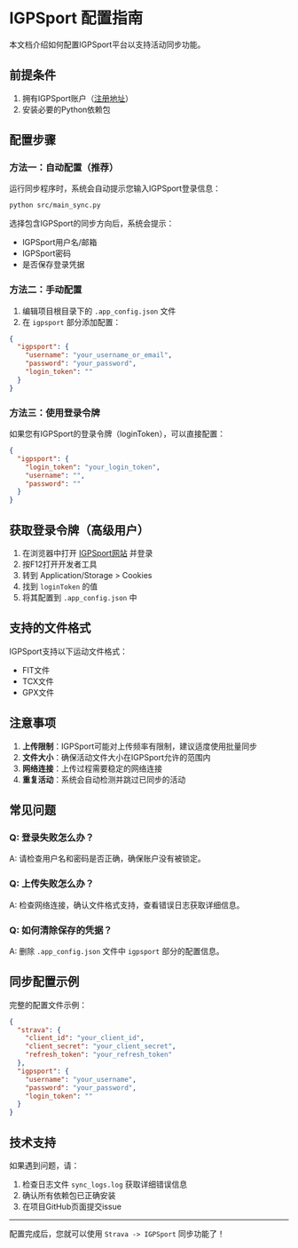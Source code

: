 # IGPSport 配置指南

本文档介绍如何配置IGPSport平台以支持活动同步功能。

## 前提条件

1. 拥有IGPSport账户（[注册地址](https://my.igpsport.com/)）
2. 安装必要的Python依赖包

## 配置步骤

### 方法一：自动配置（推荐）

运行同步程序时，系统会自动提示您输入IGPSport登录信息：

```bash
python src/main_sync.py
```

选择包含IGPSport的同步方向后，系统会提示：
- IGPSport用户名/邮箱
- IGPSport密码
- 是否保存登录凭据

### 方法二：手动配置

1. 编辑项目根目录下的 `.app_config.json` 文件
2. 在 `igpsport` 部分添加配置：

```json
{
  "igpsport": {
    "username": "your_username_or_email",
    "password": "your_password",
    "login_token": ""
  }
}
```

### 方法三：使用登录令牌

如果您有IGPSport的登录令牌（loginToken），可以直接配置：

```json
{
  "igpsport": {
    "login_token": "your_login_token",
    "username": "",
    "password": ""
  }
}
```

## 获取登录令牌（高级用户）

1. 在浏览器中打开 [IGPSport网站](https://my.igpsport.com/) 并登录
2. 按F12打开开发者工具
3. 转到 Application/Storage > Cookies
4. 找到 `loginToken` 的值
5. 将其配置到 `.app_config.json` 中

## 支持的文件格式

IGPSport支持以下运动文件格式：
- FIT文件
- TCX文件
- GPX文件

## 注意事项

1. **上传限制**：IGPSport可能对上传频率有限制，建议适度使用批量同步
2. **文件大小**：确保活动文件大小在IGPSport允许的范围内
3. **网络连接**：上传过程需要稳定的网络连接
4. **重复活动**：系统会自动检测并跳过已同步的活动

## 常见问题

### Q: 登录失败怎么办？
A: 请检查用户名和密码是否正确，确保账户没有被锁定。

### Q: 上传失败怎么办？
A: 检查网络连接，确认文件格式支持，查看错误日志获取详细信息。

### Q: 如何清除保存的凭据？
A: 删除 `.app_config.json` 文件中 `igpsport` 部分的配置信息。

## 同步配置示例

完整的配置文件示例：

```json
{
  "strava": {
    "client_id": "your_client_id",
    "client_secret": "your_client_secret",
    "refresh_token": "your_refresh_token"
  },
  "igpsport": {
    "username": "your_username",
    "password": "your_password",
    "login_token": ""
  }
}
```

## 技术支持

如果遇到问题，请：
1. 检查日志文件 `sync_logs.log` 获取详细错误信息
2. 确认所有依赖包已正确安装
3. 在项目GitHub页面提交issue

---

配置完成后，您就可以使用 `Strava -> IGPSport` 同步功能了！ 